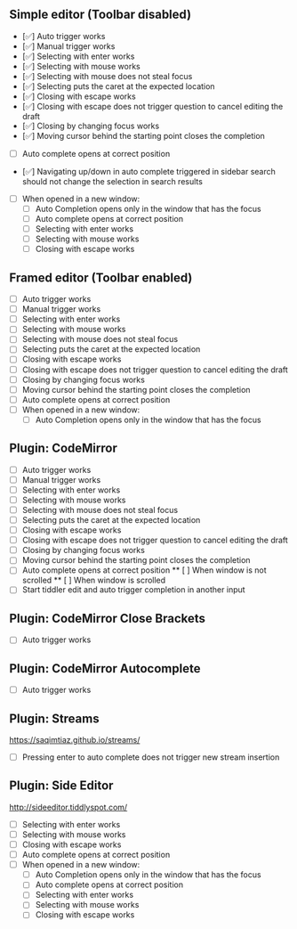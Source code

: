 
## Simple editor (Toolbar disabled)
* [✅] Auto trigger works
* [✅] Manual trigger works
* [✅] Selecting with enter works
* [✅] Selecting with mouse works
* [✅] Selecting with mouse does not steal focus
* [✅] Selecting puts the caret at the expected location
* [✅] Closing with escape works
* [✅] Closing with escape does not trigger question to cancel editing the draft
* [✅] Closing by changing focus works
* [✅] Moving cursor behind the starting point closes the completion
* [ ] Auto complete opens at correct position
* [✅] Navigating up/down in auto complete triggered in sidebar search should not change the selection in search results
* [ ] When opened in a new window:
	* [ ] Auto Completion opens only in the window that has the focus
	* [ ] Auto complete opens at correct position
	* [ ] Selecting with enter works
	* [ ] Selecting with mouse works
	* [ ] Closing with escape works

## Framed editor (Toolbar enabled)
* [ ] Auto trigger works
* [ ] Manual trigger works
* [ ] Selecting with enter works
* [ ] Selecting with mouse works
* [ ] Selecting with mouse does not steal focus
* [ ] Selecting puts the caret at the expected location
* [ ] Closing with escape works
* [ ] Closing with escape does not trigger question to cancel editing the draft
* [ ] Closing by changing focus works
* [ ] Moving cursor behind the starting point closes the completion
* [ ] Auto complete opens at correct position
* [ ] When opened in a new window:
	* [ ] Auto Completion opens only in the window that has the focus

## Plugin: CodeMirror
* [ ] Auto trigger works
* [ ] Manual trigger works
* [ ] Selecting with enter works
* [ ] Selecting with mouse works
* [ ] Selecting with mouse does not steal focus
* [ ] Selecting puts the caret at the expected location
* [ ] Closing with escape works
* [ ] Closing with escape does not trigger question to cancel editing the draft
* [ ] Closing by changing focus works
* [ ] Moving cursor behind the starting point closes the completion
* [ ] Auto complete opens at correct position
** [ ] When window is not scrolled
** [ ] When window is scrolled
* [ ] Start tiddler edit and auto trigger completion in another input

## Plugin: CodeMirror Close Brackets
* [ ] Auto trigger works

## Plugin: CodeMirror Autocomplete
* [ ] Auto trigger works

## Plugin: Streams
https://saqimtiaz.github.io/streams/

* [ ] Pressing enter to auto complete does not trigger new stream insertion

## Plugin: Side Editor
http://sideeditor.tiddlyspot.com/

* [ ] Selecting with enter works
* [ ] Selecting with mouse works
* [ ] Closing with escape works
* [ ] Auto complete opens at correct position
* [ ] When opened in a new window:
	* [ ] Auto Completion opens only in the window that has the focus
	* [ ] Auto complete opens at correct position
	* [ ] Selecting with enter works
	* [ ] Selecting with mouse works
	* [ ] Closing with escape works